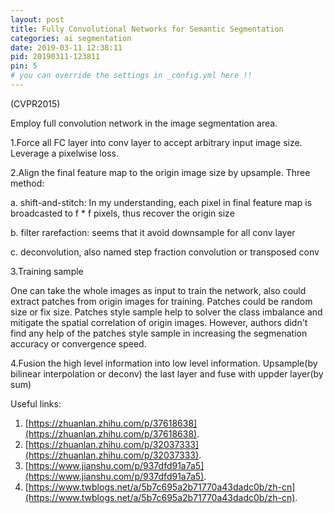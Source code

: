```yaml
---
layout: post
title: Fully Convolutional Networks for Semantic Segmentation
categories: ai segmentation
date: 2019-03-11 12:38:11
pid: 20190311-123811
pin: 5
# you can override the settings in _config.yml here !!
---
```


(CVPR2015)

Employ full convolution network in the image segmentation area.

1.Force all FC layer into conv layer to accept arbitrary input image size. Leverage a pixelwise loss.

2.Align the final feature map to the origin image size by upsample. Three method:

  a. shift-and-stitch: In my understanding, each pixel in final feature map is broadcasted to f * f pixels, thus recover the origin size
  
  b. filter rarefaction: seems that it avoid downsample for all conv layer
  
  c. deconvolution, also named step fraction convolution or transposed conv

3.Training sample

One can take the whole images as input to train the network, also could extract patches from origin images for training.
Patches could be random size or fix size. Patches style sample help to solver the class imbalance and mitigate the spatial correlation of origin images. However, authors didn't find any help of the patches style sample in increasing the segmenation accuracy or convergence speed.

4.Fusion the high level information into low level information. Upsample(by bilinear interpolation or deconv) the last layer and fuse with uppder layer(by sum)

Useful links:
1. [https://zhuanlan.zhihu.com/p/37618638](https://zhuanlan.zhihu.com/p/37618638).
2. [https://zhuanlan.zhihu.com/p/32037333](https://zhuanlan.zhihu.com/p/32037333).
3. [https://www.jianshu.com/p/937dfd91a7a5](https://www.jianshu.com/p/937dfd91a7a5).
4. [https://www.twblogs.net/a/5b7c695a2b71770a43dadc0b/zh-cn](https://www.twblogs.net/a/5b7c695a2b71770a43dadc0b/zh-cn).

